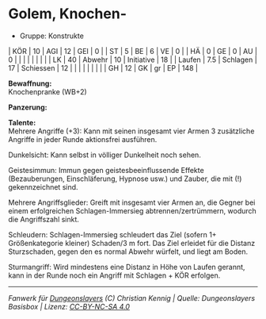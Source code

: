 # Golem, Knochen-  
- Gruppe: Konstrukte  

| KÖR    | 10  | AGI      | 12 | GEI        | 0   |
| ST     | 5   | BE       | 6  | VE         | 0   |
| HÄ     | 0   | GE       | 0  | AU         | 0   |
|        |     |          |    |            |     |
| LK     | 40  | Abwehr   | 10 | Initiative | 18  |
| Laufen | 7.5 | Schlagen | 17 | Schiessen  | 12  |
|        |     |          |    |            |     |
| GH     | 12  | GK       | gr | EP         | 148 |


**Bewaffnung:**  
Knochenpranke (WB+2)

**Panzerung:**  


**Talente:**  
Mehrere Angriffe (+3): Kann mit seinen insgesamt vier Armen 3 zusätzliche Angriffe in jeder Runde aktionsfrei ausführen.

Dunkelsicht: Kann selbst in völliger Dunkelheit noch sehen.

Geistesimmun: Immun gegen geistesbeeinflussende Effekte (Bezauberungen, Einschläferung, Hypnose usw.) und Zauber, die mit (!) gekennzeichnet sind.

Mehrere Angriffsglieder: Greift mit insgesamt vier Armen an, die Gegner bei einem erfolgreichen Schlagen-Immersieg abtrennen/zertrümmern, wodurch die Angriffszahl sinkt.

Schleudern: Schlagen-Immersieg schleudert das Ziel (sofern 1+ Größenkategorie kleiner) Schaden/3 m fort. Das Ziel erleidet für die Distanz Sturzschaden, gegen den es normal Abwehr würfelt, und liegt am Boden.

Sturmangriff: Wird mindestens eine Distanz in Höhe von Laufen gerannt, kann in der Runde noch ein Angriff mit Schlagen + KÖR erfolgen.





___
*Fanwerk für [Dungeonslayers](https://www.dungeonslayers.net/) (C) Christian Kennig | Quelle: Dungeonslayers Basisbox | Lizenz: [CC-BY-NC-SA 4.0](https://creativecommons.org/licenses/by-nc-sa/4.0/deed.de)*